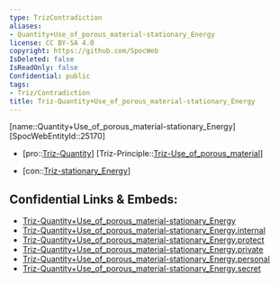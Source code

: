 ```yaml
---
type: TrizContradiction
aliases:
- Quantity+Use_of_porous_material-stationary_Energy
license: CC BY-SA 4.0
copyright: https://github.com/SpocWeb
IsDeleted: false
IsReadOnly: false
Confidential: public
tags: 
- Triz/Contradiction
title: Triz-Quantity+Use_of_porous_material-stationary_Energy
---
```

[name::Quantity+Use_of_porous_material-stationary_Energy]
[SpocWebEntityId::25170]
+ [pro::[Triz-Quantity](tech/Triz/Parameter/Triz-Quantity.md)]
[Triz-Principle::[Triz-Use_of_porous_material](tech/Triz/Principle/Triz-Use_of_porous_material.md)]
- [con::[Triz-stationary_Energy](tech/Triz/Parameter/Triz-stationary_Energy.md)]



## Confidential Links & Embeds: 
- [Triz-Quantity+Use_of_porous_material-stationary_Energy](../../../../_public/tech/Triz/Contradict/Triz-Quantity+Use_of_porous_material-stationary_Energy.md) 
- [Triz-Quantity+Use_of_porous_material-stationary_Energy.internal](../../../../_internal/tech/Triz/Contradict/Triz-Quantity+Use_of_porous_material-stationary_Energy.internal.md) 
- [Triz-Quantity+Use_of_porous_material-stationary_Energy.protect](../../../../_protect/tech/Triz/Contradict/Triz-Quantity+Use_of_porous_material-stationary_Energy.protect.md) 
- [Triz-Quantity+Use_of_porous_material-stationary_Energy.private](../../../../_private/tech/Triz/Contradict/Triz-Quantity+Use_of_porous_material-stationary_Energy.private.md) 
- [Triz-Quantity+Use_of_porous_material-stationary_Energy.personal](../../../../_personal/tech/Triz/Contradict/Triz-Quantity+Use_of_porous_material-stationary_Energy.personal.md) 
- [Triz-Quantity+Use_of_porous_material-stationary_Energy.secret](../../../../_secret/tech/Triz/Contradict/Triz-Quantity+Use_of_porous_material-stationary_Energy.secret.md) 
